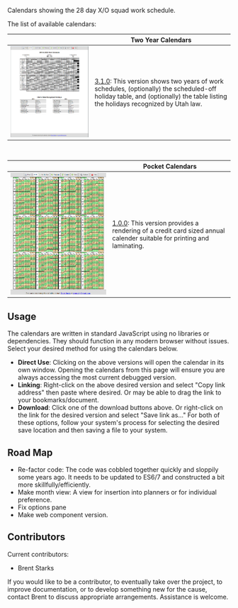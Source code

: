 Calendars showing the 28 day X/O squad work schedule.


The list of available calendars:

| |Two Year Calendars|
|--|--|
| ![2 yr Calendar](./2yr%20calendar.png) |  <a href="https://bstarks.github.io/DPO-Calendars/udcCal_singleFile.min.html" target="_blank">3.1.0</a>: This version shows two years of work schedules, (optionally) the scheduled-off holiday table, and (optionally) the table listing the holidays recognized by Utah law. |

<br>

| |Pocket Calendars|
|--|--|
|![Pocket Calendar](./pocket%20calendar.png)| <a href="https://bstarks.github.io/DPO-Calendars/udcCalPocket_1File.html" target="_blank">1.0.0</a>: This version provides a rendering of a credit card sized annual calender suitable for printing and laminating. |


## Usage
The calendars are written in standard JavaScript using no libraries or dependencies. They should function in any modern browser without issues. Select your desired method for using the calendars below. 

 - **Direct Use**: Clicking on the above versions will open the calendar in its own window. Opening the calendars from this page will ensure
   you are always accessing the most current debugged version.   
 - **Linking**: Right-click on the above desired version and select "Copy link address" then paste where desired. Or may be able to drag
   the link to your bookmarks/document.
 - **Download**: Click one of the download buttons above. Or right-click on the link for the desired version and select "Save link as..." For
   both of these options, follow your system's process for selecting the
   desired save location and then saving a file to your system.

## Road Map

 - Re-factor code: The code was cobbled together quickly and sloppily some years ago. It needs to be updated to ES6/7 and constructed a bit more skillfully/efficiently.
 - Make month view: A view for insertion into planners or for individual preference.
 - Fix options pane
 - Make web component version.

## Contributors
Current contributors:
 - Brent Starks

If you would like to be a contributor, to eventually take over the project, to improve documentation, or to develop something new for the cause, contact Brent to discuss appropriate arrangements. Assistance is welcome.
